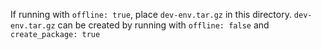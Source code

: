 If running with `offline: true`, place `dev-env.tar.gz` in this directory.
`dev-env.tar.gz` can be created by running with `offline: false` and
`create_package: true`
